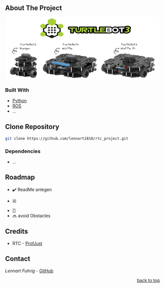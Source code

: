 <div id="top"></div>

## About The Project
<div align="center">
  <a href="https://www.turtlebot.com/">
    <img src="appendix/turtlebot3_with_logo.png" alt="Images" width="500" height="200">
  </a>
</div>

### Built With
* [Python](https://www.python.org)
* [ROS](http://wiki.ros.org/)
* ...

## Clone Repository
   ```sh
   git clone https://github.com/lennart2810/rtc_project.git
   ```

### Dependencies 
* ...

## Roadmap
- :heavy_check_mark: ReadMe anlegen
- [x]
- []
- :soon: avoid Obstacles


## Credits
* RTC - [ProfJust](https://github.com/ProfJust/rtc)

## Contact
_Lennart Fuhrig_ - [GitHub](https://github.com/lennart2810) 

<p align="right"><a href="#top">back to top</a></p>